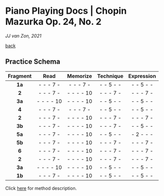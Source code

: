 Piano Playing Docs | Chopin Mazurka Op. 24, No. 2
=================================================

*JJ van Zon, 2021*

[back](./)

Practice Schema
---------------

| Fragment |   Read    | Memorize  | Technique |Expression |
|:--------:|:---------:|:---------:|:---------:|:---------:|
| __1a__   | - - - 7 - | - - - 7 - | - - 5 - - | - - 5 - - |
| __2__    | - - - 7 - | - - - - 10| - - - 7 - | - - - 7 - |
| __3a__   | - - - - 10| - - - - 10| - - 5 - - | - - 5 - - |
| __4__    | - - - 7 - | - - - 7 - | - - 5 - - | - - 5 - - |
| __2__    | - - - 7 - | - - - - 10| - - - 7 - | - - - 7 - |
| __3b__   | - - - 7 - | - - - - 10| - - - 7 - | - - 5 - - |
| __5a__   | - - - 7 - | - - - - 10| - - 5 - - | - 2 - - - |
| __5b__   | - - - 7 - | - - - - 10| - - - 7 - | - - - 7 - |
| __6__    | - - - 7 - | - - - - 10| - - - 7 - | - - - 7 - |
| __2__    | - - - 7 - | - - - - 10| - - - 7 - | - - - 7 - |
| __3a__   | - - - - 10| - - - - 10| - - 5 - - | - - 5 - - |
| __1b__   | - - - 7 - | - - - - 10| - - 5 - - | - - 5 - - |

Click [here](https://jjvanzon.github.io/Piano-Playing-Docs/methods/practice-schema.html) for method description.